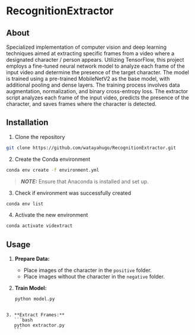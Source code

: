 # RecognitionExtractor

## About

Specialized implementation of computer vision and deep learning techniques aimed at extracting specific frames from a video where a designated character / person appears. Utilizing TensorFlow, this project employs a fine-tuned neural network model to analyze each frame of the input video and determine the presence of the target character. The model is trained using a pre-trained MobileNetV2 as the base model, with additional pooling and dense layers. The training process involves data augmentation, normalization, and binary cross-entropy loss. The extractor script analyzes each frame of the input video, predicts the presence of the character, and saves frames where the character is detected.

## Installation

1. Clone the repository

```bash
git clone https://github.com/watayahugo/RecognitionExtractor.git
```

2. Create the Conda environment

```bash
conda env create -f environment.yml
```

> **_NOTE:_** Ensure that Anaconda is installed and set up.

3. Check if environment was successfully created

```bash
conda env list
```

4. Activate the new environment

```bash
conda activate vidextract
```

## Usage

1. **Prepare Data:**

   - Place images of the character in the `positive` folder.
   - Place images without the character in the `negative` folder.

2. **Train Model:**

   ```bash
   python model.py
   ```

````

3. **Extract Frames:**
   ```bash
   python extractor.py
   ```
````
